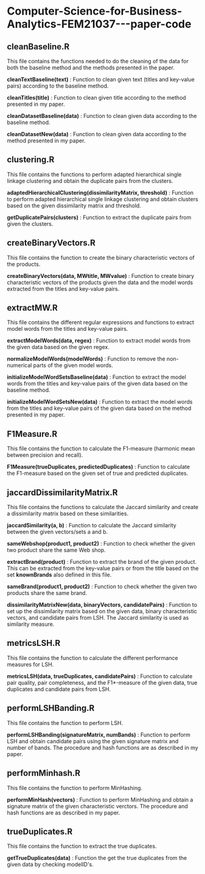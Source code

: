 # Computer-Science-for-Business-Analytics-FEM21037---paper-code

## cleanBaseline.R
This file contains the functions needed to do the cleaning of the data for both the baseline method and the methods presented in the paper.

**cleanTextBaseline(text)** : Function to clean given text (titles and key-value pairs) according to the baseline method.

**cleanTitles(title)** : Function to clean given title according to the method presented in my paper.

**cleanDatasetBaseline(data)** : Function to clean given data according to the baseline method.

**cleanDatasetNew(data)** : Function to clean given data according to the method presented in my paper.

## clustering.R
This file contains the functions to perform adapted hierarchical single linkage clustering and obtain the duplicate pairs from the clusters.

**adaptedHierarchicalClustering(dissimilarityMatrix, threshold)** : Function to perform adapted hierarchical single linkage clustering and obtain clusters based on the given dissimilarity matrix and threshold.

**getDuplicatePairs(clusters)** : Function to extract the duplicate pairs from given the clusters.

## createBinaryVectors.R
This file contains the function to create the binary characteristic vectors of the products.

**createBinaryVectors(data, MWtitle, MWvalue)** : Function to create binary characteristic vectors of the products given the data and the model words extracted from the titles and key-value pairs.

## extractMW.R
This file contains the different regular expressions and functions to extract model words from the titles and key-value pairs.

**extractModelWords(data, regex)** : Function to extract model words from the given data based on the given regex. 

**normalizeModelWords(modelWords)** : Function to remove the non-numerical parts of the given model words.

**initializeModelWordSetsBaseline(data)** : Function to extract the model words from the titles and key-value pairs of the given data based on the baseline method.

**initializeModelWordSetsNew(data)** : Function to extract the model words from the titles and key-value pairs of the given data based on the method presented in my paper.

## F1Measure.R
This file contains the function to calculate the F1-measure (harmonic mean between precision and recall).

**F1Measure(trueDuplicates, predictedDuplicates)** : Function to calculate the F1-measure based on the given set of true and predicted duplicates. 

## jaccardDissimilarityMatrix.R
This file contains the functions to calculate the Jaccard similarity and create a dissimilarity matrix based on these similarities.

**jaccardSimilarity(a, b)** : Function to calculate the Jaccard similarity between the given vectors/sets a and b.

**sameWebshop(product1, product2)** : Function to check whether the given two product share the same Web shop.

**extractBrand(product)** : Function to extract the brand of the given product. This can be extracted from the key-value pairs or from the title based on the set **knownBrands** also defined in this file.

**sameBrand(product1, product2)** : Function to check whether the given two products share the same brand.

**dissimilarityMatrixNew(data, binaryVectors, candidatePairs)** : Function to set up the dissimilarity matrix based on the given data, binary characteristic vectors, and candidate pairs from LSH. The Jaccard similarity is used as similarity measure.

## metricsLSH.R
This file contains the function to calculate the different performance measures for LSH.

**metricsLSH(data, trueDuplicates, candidatePairs)** : Function to calculate pair quality, pair completeness, and the F1*-measure of the given data, true duplicates and candidate pairs from LSH.

## performLSHBanding.R
This file contains the function to perform LSH.

**performLSHBanding(signatureMatrix, numBands)** : Function to perform LSH and obtain candidate pairs using the given signature matrix and number of bands. The procedure and hash functions are as described in my paper.

## performMinhash.R
This file contains the function to perform MinHashing.

**performMinHash(vectors)** : Function to perform MinHashing and obtain a signature matrix of the given characteristic verctors. The procedure and hash functions are as described in my paper.

## trueDuplicates.R
This file contains the function to extract the true duplicates.

**getTrueDuplicates(data)** : Function the get the true duplicates from the given data by checking modelID's.

